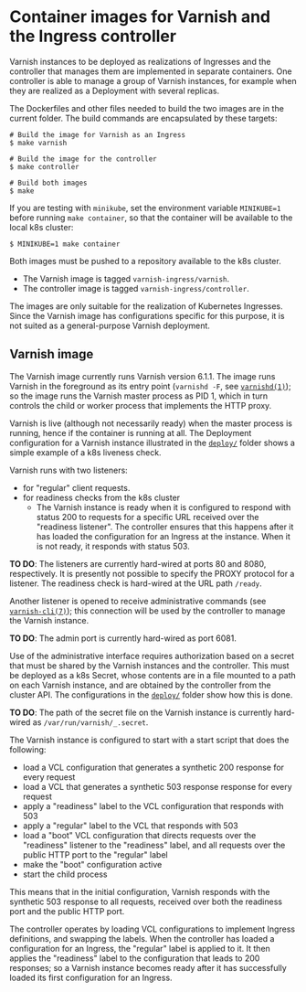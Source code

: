 # Container images for Varnish and the Ingress controller

Varnish instances to be deployed as realizations of Ingresses and the
controller that manages them are implemented in separate containers.
One controller is able to manage a group of Varnish instances, for
example when they are realized as a Deployment with several replicas.

The Dockerfiles and other files needed to build the two images are in
the current folder. The build commands are encapsulated by these
targets:
```
# Build the image for Varnish as an Ingress
$ make varnish

# Build the image for the controller
$ make controller

# Build both images
$ make
```
If you are testing with ``minikube``, set the environment variable
``MINIKUBE=1`` before running ``make container``, so that the
container will be available to the local k8s cluster:
```
$ MINIKUBE=1 make container
```
Both images must be pushed to a repository available to the k8s
cluster.

* The Varnish image is tagged ``varnish-ingress/varnish``.
* The controller image is tagged ``varnish-ingress/controller``.

The images are only suitable for the realization of Kubernetes
Ingresses.  Since the Varnish image has configurations specific for
this purpose, it is not suited as a general-purpose Varnish
deployment.

## Varnish image

The Varnish image currently runs Varnish version 6.1.1. The image runs
Varnish in the foreground as its entry point (``varnishd -F``, see
[``varnishd(1)``](https://varnish-cache.org/docs/6.0/reference/varnishd.html));
so the image runs the Varnish master process as PID 1, which in turn
controls the child or worker process that implements the HTTP proxy.

Varnish is live (although not necessarily ready) when the master
process is running, hence if the container is running at all. The
Deployment configuration for a Varnish instance illustrated in the
[``deploy/``](/deploy) folder shows a simple example of a k8s liveness
check.

Varnish runs with two listeners:

* for "regular" client requests.
* for readiness checks from the k8s cluster
    * The Varnish instance is ready when it is configured to respond
      with status 200 to requests for a specific URL received over the
      "readiness listener". The controller ensures that this happens
      after it has loaded the configuration for an Ingress at the
      instance. When it is not ready, it responds with status 503.

**TO DO**: The listeners are currently hard-wired at ports 80 and
8080, respectively.  It is presently not possible to specify the PROXY
protocol for a listener. The readiness check is hard-wired at the URL
path ``/ready``.

Another listener is opened to receive administrative commands (see
[``varnish-cli(7)``](https://varnish-cache.org/docs/6.0/reference/varnish-cli.html));
this connection will be used by the controller to manage the Varnish
instance.

**TO DO**: The admin port is currently hard-wired as port 6081.

Use of the administrative interface requires authorization based on a
secret that must be shared by the Varnish instances and the
controller. This must be deployed as a k8s Secret, whose contents are
in a file mounted to a path on each Varnish instance, and are obtained
by the controller from the cluster API. The configurations in the
[``deploy/``](/deploy) folder show how this is done.

**TO DO**: The path of the secret file on the Varnish instance is
currently hard-wired as ``/var/run/varnish/_.secret``.

The Varnish instance is configured to start with a start script that
does the following:

* load a VCL configuration that generates a synthetic 200 response for
  every request
* load a VCL that generates a synthetic 503 response response for
  every request
* apply a "readiness" label to the VCL configuration that responds
  with 503
* apply a "regular" label to the VCL that responds with 503
* load a "boot" VCL configuration that directs requests over the
  "readiness" listener to the "readiness" label, and all requests over
  the public HTTP port to the "regular" label
* make the "boot" configuration active
* start the child process

This means that in the initial configuration, Varnish responds with
the synthetic 503 response to all requests, received over both the
readiness port and the public HTTP port.

The controller operates by loading VCL configurations to implement
Ingress definitions, and swapping the labels. When the controller has
loaded a configuration for an Ingress, the "regular" label is applied
to it. It then applies the "readiness" label to the configuration that
leads to 200 responses; so a Varnish instance becomes ready after it
has successfully loaded its first configuration for an Ingress.

